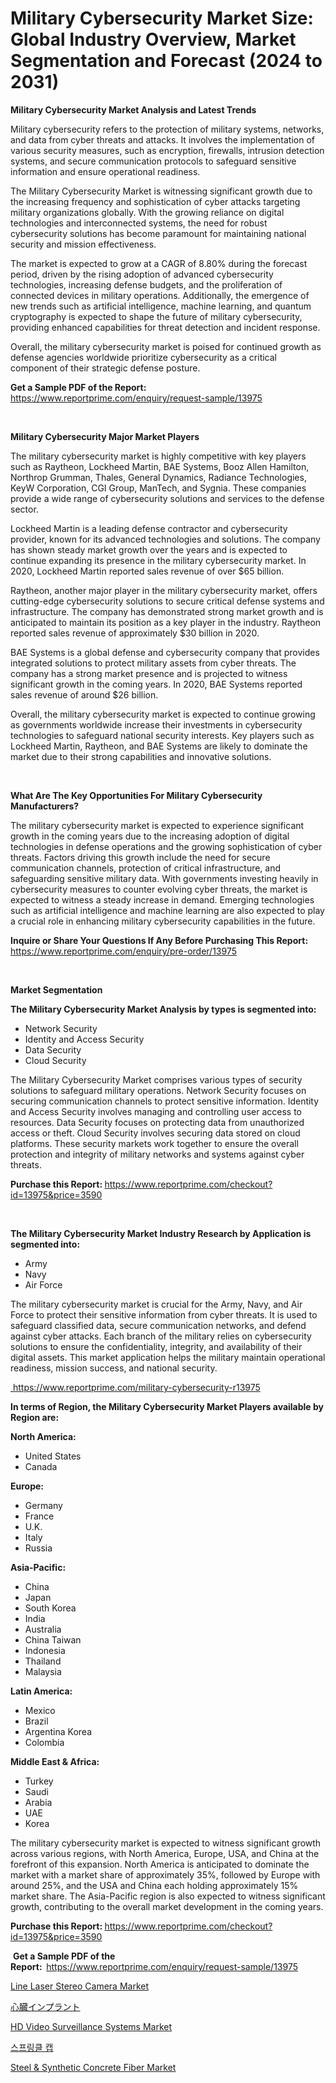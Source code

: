 <p><h1>Military Cybersecurity Market Size: Global Industry Overview, Market Segmentation and Forecast (2024 to 2031)</h1></p><p><strong>Military Cybersecurity Market Analysis and Latest Trends</strong></p>
<p><p>Military cybersecurity refers to the protection of military systems, networks, and data from cyber threats and attacks. It involves the implementation of various security measures, such as encryption, firewalls, intrusion detection systems, and secure communication protocols to safeguard sensitive information and ensure operational readiness.</p><p>The Military Cybersecurity Market is witnessing significant growth due to the increasing frequency and sophistication of cyber attacks targeting military organizations globally. With the growing reliance on digital technologies and interconnected systems, the need for robust cybersecurity solutions has become paramount for maintaining national security and mission effectiveness.</p><p>The market is expected to grow at a CAGR of 8.80% during the forecast period, driven by the rising adoption of advanced cybersecurity technologies, increasing defense budgets, and the proliferation of connected devices in military operations. Additionally, the emergence of new trends such as artificial intelligence, machine learning, and quantum cryptography is expected to shape the future of military cybersecurity, providing enhanced capabilities for threat detection and incident response.</p><p>Overall, the military cybersecurity market is poised for continued growth as defense agencies worldwide prioritize cybersecurity as a critical component of their strategic defense posture.</p></p>
<p><strong>Get a Sample PDF of the Report:&nbsp;</strong> <a href="https://www.reportprime.com/enquiry/request-sample/13975">https://www.reportprime.com/enquiry/request-sample/13975</a></p>
<p>&nbsp;</p>
<p><strong>Military Cybersecurity Major Market Players</strong></p>
<p><p>The military cybersecurity market is highly competitive with key players such as Raytheon, Lockheed Martin, BAE Systems, Booz Allen Hamilton, Northrop Grumman, Thales, General Dynamics, Radiance Technologies, KeyW Corporation, CGI Group, ManTech, and Sygnia. These companies provide a wide range of cybersecurity solutions and services to the defense sector.</p><p>Lockheed Martin is a leading defense contractor and cybersecurity provider, known for its advanced technologies and solutions. The company has shown steady market growth over the years and is expected to continue expanding its presence in the military cybersecurity market. In 2020, Lockheed Martin reported sales revenue of over $65 billion.</p><p>Raytheon, another major player in the military cybersecurity market, offers cutting-edge cybersecurity solutions to secure critical defense systems and infrastructure. The company has demonstrated strong market growth and is anticipated to maintain its position as a key player in the industry. Raytheon reported sales revenue of approximately $30 billion in 2020.</p><p>BAE Systems is a global defense and cybersecurity company that provides integrated solutions to protect military assets from cyber threats. The company has a strong market presence and is projected to witness significant growth in the coming years. In 2020, BAE Systems reported sales revenue of around $26 billion.</p><p>Overall, the military cybersecurity market is expected to continue growing as governments worldwide increase their investments in cybersecurity technologies to safeguard national security interests. Key players such as Lockheed Martin, Raytheon, and BAE Systems are likely to dominate the market due to their strong capabilities and innovative solutions.</p></p>
<p>&nbsp;</p>
<p><strong>What Are The Key Opportunities For Military Cybersecurity Manufacturers?</strong></p>
<p><p>The military cybersecurity market is expected to experience significant growth in the coming years due to the increasing adoption of digital technologies in defense operations and the growing sophistication of cyber threats. Factors driving this growth include the need for secure communication channels, protection of critical infrastructure, and safeguarding sensitive military data. With governments investing heavily in cybersecurity measures to counter evolving cyber threats, the market is expected to witness a steady increase in demand. Emerging technologies such as artificial intelligence and machine learning are also expected to play a crucial role in enhancing military cybersecurity capabilities in the future.</p></p>
<p><strong>Inquire or Share Your Questions If Any Before Purchasing This Report:</strong> <a href="https://www.reportprime.com/enquiry/pre-order/13975">https://www.reportprime.com/enquiry/pre-order/13975</a></p>
<p>&nbsp;</p>
<p><strong>Market Segmentation</strong></p>
<p><strong>The Military Cybersecurity Market Analysis by types is segmented into:</strong></p>
<p><ul><li>Network Security</li><li>Identity and Access Security</li><li>Data Security</li><li>Cloud Security</li></ul></p>
<p><p>The Military Cybersecurity Market comprises various types of security solutions to safeguard military operations. Network Security focuses on securing communication channels to protect sensitive information. Identity and Access Security involves managing and controlling user access to resources. Data Security focuses on protecting data from unauthorized access or theft. Cloud Security involves securing data stored on cloud platforms. These security markets work together to ensure the overall protection and integrity of military networks and systems against cyber threats.</p></p>
<p><strong>Purchase this Report:&nbsp;</strong><a href="https://www.reportprime.com/checkout?id=13975&price=3590">https://www.reportprime.com/checkout?id=13975&price=3590</a></p>
<p>&nbsp;</p>
<p><strong>The Military Cybersecurity Market Industry Research by Application is segmented into:</strong></p>
<p><ul><li>Army</li><li>Navy</li><li>Air Force</li></ul></p>
<p><p>The military cybersecurity market is crucial for the Army, Navy, and Air Force to protect their sensitive information from cyber threats. It is used to safeguard classified data, secure communication networks, and defend against cyber attacks. Each branch of the military relies on cybersecurity solutions to ensure the confidentiality, integrity, and availability of their digital assets. This market application helps the military maintain operational readiness, mission success, and national security.</p></p>
<p><a href="https://www.reportprime.com/military-cybersecurity-r13975">&nbsp;https://www.reportprime.com/military-cybersecurity-r13975</a></p>
<p><strong>In terms of Region, the Military Cybersecurity Market Players available by Region are:</strong></p>
<p>
    <p> <strong> North America: </strong>
        <ul>
            <li>United States</li>
            <li>Canada</li>
        </ul>
        </p> 
    <p> <strong> Europe: </strong>
        <ul>
            <li>Germany</li>
            <li>France</li>
            <li>U.K.</li>
            <li>Italy</li>
            <li>Russia</li>
        </ul>
        </p> 
    <p> <strong> Asia-Pacific: </strong>
        <ul>
            <li>China</li>
            <li>Japan</li>
            <li>South Korea</li>
            <li>India</li>
            <li>Australia</li>
            <li>China Taiwan</li>
            <li>Indonesia</li>
            <li>Thailand</li>
            <li>Malaysia</li>
        </ul>
        </p> 
    <p> <strong> Latin America: </strong>
        <ul>
            <li>Mexico</li>
            <li>Brazil</li>
            <li>Argentina Korea</li>
            <li>Colombia</li>
        </ul>
        </p> 
    <p> <strong> Middle East & Africa: </strong>
        <ul>
            <li>Turkey</li>
            <li>Saudi</li>
            <li>Arabia</li>
            <li>UAE</li>
            <li>Korea</li>
        </ul>
    </p>
    </p>
<p><p>The military cybersecurity market is expected to witness significant growth across various regions, with North America, Europe, USA, and China at the forefront of this expansion. North America is anticipated to dominate the market with a market share of approximately 35%, followed by Europe with around 25%, and the USA and China each holding approximately 15% market share. The Asia-Pacific region is also expected to witness significant growth, contributing to the overall market development in the coming years.</p></p>
<p><strong>Purchase this Report: </strong><a href="https://www.reportprime.com/checkout?id=13975&price=3590">https://www.reportprime.com/checkout?id=13975&price=3590</a></p>
<p>&nbsp;<strong>Get a Sample PDF of the Report:&nbsp;&nbsp;</strong><a href="https://www.reportprime.com/enquiry/request-sample/13975">https://www.reportprime.com/enquiry/request-sample/13975</a></p>
<p><strong></strong></p>
<p><p><a href="https://medium.com/@lottierunte68/line-laser-stereo-camera-market-trends-and-analysis-opportunities-and-challenges-for-future-da6f428ba7e3">Line Laser Stereo Camera Market</a></p><p><a href="https://medium.com/@amandasantosxavier51/%E3%83%8F%E3%83%BC%E3%83%88%E3%82%A4%E3%83%B3%E3%83%97%E3%83%A9%E3%83%B3%E3%83%88%E5%B8%82%E5%A0%B4%E3%81%AE%E3%82%B5%E3%82%A4%E3%82%BA%E3%81%A8%E3%82%B7%E3%82%A7%E3%82%A2%E5%88%86%E6%9E%90-%E6%88%90%E9%95%B7%E3%83%88%E3%83%AC%E3%83%B3%E3%83%89%E3%81%A8%E4%BA%88%E6%B8%AC-2024%E5%B9%B4-2031%E5%B9%B4-9fc87147a02b">心臓インプラント</a></p><p><a href="https://github.com/wrwgzwbr35/Market-Research-Report-List-1/blob/main/hd-video-surveillance-systems-market.md">HD Video Surveillance Systems Market</a></p><p><a href="https://medium.com/@jonatanjast1928/%EA%B8%80%EB%A1%9C%EB%B2%8C-%EC%8A%A4%ED%94%84%EB%A7%81%ED%81%B4-%EC%BA%A1-%EC%8B%9C%EC%9E%A5%EC%9D%98-%EB%AF%B8%EB%9E%98-%EB%8F%99%ED%96%A5-108-%ED%8E%98%EC%9D%B4%EC%A7%80%EC%97%90%EC%84%9C-2024%EB%85%84%EB%B6%80%ED%84%B0-2031%EB%85%84%EA%B9%8C%EC%A7%80%EC%9D%98-%EC%8B%9C%EC%9E%A5-%EB%8F%99%ED%96%A5-%EB%B0%8F-%EB%B6%84%EC%84%9D-d9b68c9d125c">스프링클 캡</a></p><p><a href="https://www.linkedin.com/pulse/steel-synthetic-concrete-fiber-industry-analysis-report-its-ypnke?trackingId=3CQUqcWRDput6ItGfey9zA%3D%3D">Steel & Synthetic Concrete Fiber Market</a></p></p>